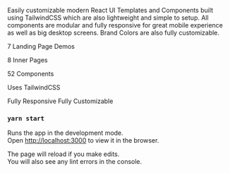 Easily customizable modern React UI Templates and Components built using TailwindCSS which are also lightweight and simple to setup. All components are modular and fully responsive for great mobile experience as well as big desktop screens. Brand Colors are also fully customizable.

7 Landing Page Demos

8 Inner Pages

52 Components

Uses TailwindCSS

Fully Responsive
Fully Customizable

### `yarn start`

Runs the app in the development mode.<br />
Open [http://localhost:3000](http://localhost:3000) to view it in the browser.

The page will reload if you make edits.<br />
You will also see any lint errors in the console.

